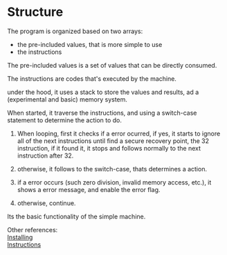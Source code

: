 # Structure
The program is organized based on two arrays:
  - the pre-included values, that is more simple to use
  - the instructions

 The pre-included values is a set of values that can be directly consumed.
 
 The instructions are codes that's executed by the machine.

 under the hood, it uses a stack to store the values and results, ad a (experimental and basic) memory system.

When started, it traverse the instructions, and using a switch-case statement to determine the action to do.

1. When looping, first it checks if a error ocurred, if yes, it starts to ignore all of the next instructions until find a secure recovery point, the 32 instruction, if it found it, it stops and follows normally to the next instruction after 32.

2. otherwise, it follows to the switch-case, thats determines a action.

3. if a error occurs (such zero division, invalid memory access, etc.), it shows a error message, and enable the error flag.

4. otherwise, continue.

Its the basic functionality of the simple machine.

Other references:  
[Installing](./installing.md)  
[Instructions](./instructions.md)

